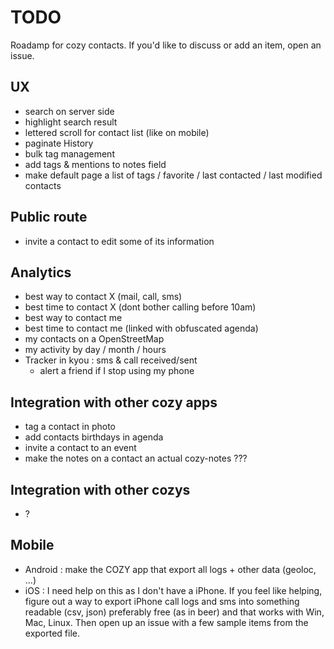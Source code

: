 # TODO

Roadamp for cozy contacts. If you'd like to discuss or add an item, open an issue.

## UX
- search on server side
- highlight search result
- lettered scroll for contact list (like on mobile)
- paginate History
- bulk tag management
- add tags & mentions to notes field
- make default page a list of tags / favorite / last contacted / last modified contacts

## Public route
- invite a contact to edit some of its information

## Analytics
- best way to contact X (mail, call, sms)
- best time to contact X (dont bother calling before 10am)
- best way to contact me
- best time to contact me (linked with obfuscated agenda)
- my contacts on a OpenStreetMap
- my activity by day / month / hours
- Tracker in kyou : sms & call received/sent
    - alert a friend if I stop using my phone

## Integration with other cozy apps
- tag a contact in photo
- add contacts birthdays in agenda
- invite a contact to an event
- make the notes on a contact an actual cozy-notes ???

## Integration with other cozys
- ?

## Mobile
- Android : make the COZY app that export all logs + other data (geoloc, ...)
- iOS : I need help on this as I don't have a iPhone. If you feel like helping,
figure out a way to export iPhone call logs and sms into something readable (csv, json)
preferably free (as in beer) and that works with Win, Mac, Linux. Then open up an issue
with a few sample items from the exported file.

